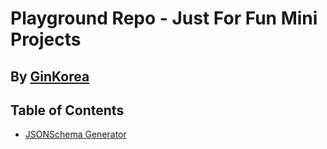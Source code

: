 # Playground Repo - Just For Fun Mini Projects
## By [GinKorea](https://github.com/ginkorea)

## Table of Contents
- [JSONSchema Generator](JSONSchema)